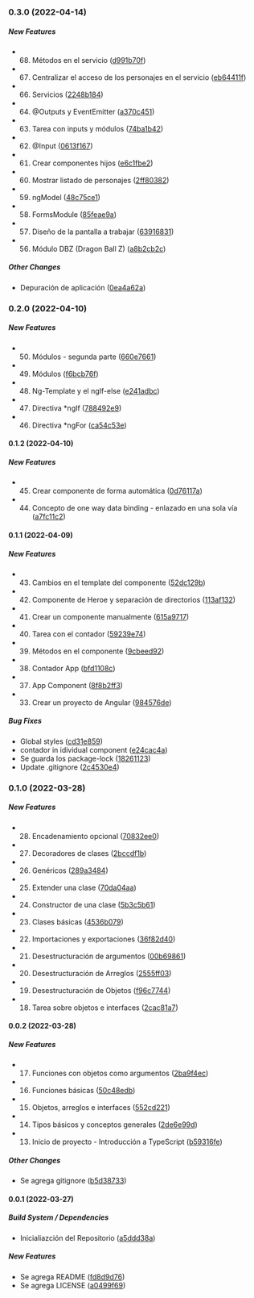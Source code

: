 ### 0.3.0 (2022-04-14)

##### New Features

* 68. Métodos en el servicio ([d991b70f](https://github.com/maurodviveros/course_Angular/commit/d991b70ff3f70c7833f0da6d0d72d38f5b8950b1))
* 67. Centralizar el acceso de los personajes en el servicio ([eb64411f](https://github.com/maurodviveros/course_Angular/commit/eb64411ffa25a5b0fcf08284b3a3c3e8a342d03a))
* 66. Servicios ([2248b184](https://github.com/maurodviveros/course_Angular/commit/2248b184e503cc292d7a564f52d0ad3ebac93ca2))
* 64. @Outputs y EventEmitter ([a370c451](https://github.com/maurodviveros/course_Angular/commit/a370c4512386c883c620d7c6f97276ca9850efbc))
* 63. Tarea con inputs y módulos ([74ba1b42](https://github.com/maurodviveros/course_Angular/commit/74ba1b423ee159ee8acc5ad9f68224e18f3806e0))
* 62. @Input ([0613f167](https://github.com/maurodviveros/course_Angular/commit/0613f167b68082c8a8baed1b113f41a04285976f))
* 61. Crear componentes hijos ([e6c1fbe2](https://github.com/maurodviveros/course_Angular/commit/e6c1fbe242d1b11983c5cd61528fa73b6636a71d))
* 60. Mostrar listado de personajes ([2ff80382](https://github.com/maurodviveros/course_Angular/commit/2ff80382f6147e170ce9af25d6b7a30589e8cb96))
* 59. ngModel ([48c75ce1](https://github.com/maurodviveros/course_Angular/commit/48c75ce183939e4028dde1b5730c3b55bcade6fc))
* 58. FormsModule ([85feae9a](https://github.com/maurodviveros/course_Angular/commit/85feae9a88d5e0ede82ad8cb7e2de0120306cdb8))
* 57. Diseño de la pantalla a trabajar ([63916831](https://github.com/maurodviveros/course_Angular/commit/63916831b882a1908cbf546b82f6717e7ae85b30))
* 56. Módulo DBZ (Dragon Ball Z) ([a8b2cb2c](https://github.com/maurodviveros/course_Angular/commit/a8b2cb2c22730a3aea8a51604c7fd0dfc78eafab))

##### Other Changes

*  Depuración de aplicación ([0ea4a62a](https://github.com/maurodviveros/course_Angular/commit/0ea4a62a5f4adee7d0f0c2ebf2b0eff0ddc3eb78))

### 0.2.0 (2022-04-10)

##### New Features

* 50. Módulos - segunda parte ([660e7661](https://github.com/maurodviveros/course_Angular/commit/660e76614e7dea3addd5ef80bc498bfaac8d18ba))
* 49. Módulos ([f6bcb76f](https://github.com/maurodviveros/course_Angular/commit/f6bcb76f3913b00459ff384b1366fe5800169afa))
* 48. Ng-Template y el ngIf-else ([e241adbc](https://github.com/maurodviveros/course_Angular/commit/e241adbca0d21655a6d61af2c6c188342a39ee8c))
* 47. Directiva *ngIf ([788492e9](https://github.com/maurodviveros/course_Angular/commit/788492e98835944f70dfcaf0a1cf9dd4c16abffa))
* 46. Directiva *ngFor ([ca54c53e](https://github.com/maurodviveros/course_Angular/commit/ca54c53e74ce074788e55d72cee68dff98777349))

#### 0.1.2 (2022-04-10)

##### New Features

* 45. Crear componente de forma automática ([0d76117a](https://github.com/maurodviveros/course_Angular/commit/0d76117a3770a53be72d5d491169ed7622960482))
* 44. Concepto de one way data binding - enlazado en una sola vía ([a7fc11c2](https://github.com/maurodviveros/course_Angular/commit/a7fc11c239905bd4a50647429911f666219367aa))

#### 0.1.1 (2022-04-09)

##### New Features

* 43. Cambios en el template del componente ([52dc129b](https://github.com/maurodviveros/course_Angular/commit/52dc129b85aa6ee36f571b87ac3cb0fbefee166a))
* 42. Componente de Heroe y separación de directorios ([113af132](https://github.com/maurodviveros/course_Angular/commit/113af13295c5a57c3714e1fdda2fe6c04063115e))
* 41. Crear un componente manualmente ([615a9717](https://github.com/maurodviveros/course_Angular/commit/615a9717c8e301ddc5696e9445eba34656fbc1e5))
* 40. Tarea con el contador ([59239e74](https://github.com/maurodviveros/course_Angular/commit/59239e74b843028d5c7658643aa9e31745efa4a7))
* 39. Métodos en el componente ([9cbeed92](https://github.com/maurodviveros/course_Angular/commit/9cbeed925418f15bcc6f152ac55411a093efe75c))
* 38. Contador App ([bfd1108c](https://github.com/maurodviveros/course_Angular/commit/bfd1108ce4393cfada2a2c2065597824a210f7d7))
* 37. App Component ([8f8b2ff3](https://github.com/maurodviveros/course_Angular/commit/8f8b2ff33aa3839ccf09ca22d29e35f899a69b85))
* 33. Crear un proyecto de Angular ([984576de](https://github.com/maurodviveros/course_Angular/commit/984576debeba8b3238f637a1da2aef22e8e90811))

##### Bug Fixes

*  Global styles ([cd31e859](https://github.com/maurodviveros/course_Angular/commit/cd31e8596b9943c6a7d0a2654a49aa1aad8c2cda))
* contador in idividual component ([e24cac4a](https://github.com/maurodviveros/course_Angular/commit/e24cac4af18f4413c61237dd9136465d24a8ab0c))
* Se guarda los package-lock ([18261123](https://github.com/maurodviveros/course_Angular/commit/1826112355fce25d3b97dff813dbfc01d239fdf6))
* Update .gitignore ([2c4530e4](https://github.com/maurodviveros/course_Angular/commit/2c4530e43d0a4050c743e5016699e61a65050a5d))

### 0.1.0 (2022-03-28)

##### New Features

* 28. Encadenamiento opcional ([70832ee0](https://github.com/maurodviveros/course_Angular/commit/70832ee00c3c1ec04494db779c47b21733163374))
* 27. Decoradores de clases ([2bccdf1b](https://github.com/maurodviveros/course_Angular/commit/2bccdf1b44e6f20b909a0c3a83cdb37d16f35f1d))
* 26. Genéricos ([289a3484](https://github.com/maurodviveros/course_Angular/commit/289a3484e3f7f3b766b5ffbab16a4142a4814a10))
* 25. Extender una clase ([70da04aa](https://github.com/maurodviveros/course_Angular/commit/70da04aaf42db71d573d595f916fe21927234fc0))
* 24. Constructor de una clase ([5b3c5b61](https://github.com/maurodviveros/course_Angular/commit/5b3c5b61af8128df9813dff8b2229ac7598772d9))
* 23. Clases básicas ([4536b079](https://github.com/maurodviveros/course_Angular/commit/4536b0797f3b7929fd41c7553e26398a310c6d18))
* 22. Importaciones y exportaciones ([36f82d40](https://github.com/maurodviveros/course_Angular/commit/36f82d402a3c5f47a85e701ab175f6eaebcef56e))
* 21. Desestructuración de argumentos ([00b69861](https://github.com/maurodviveros/course_Angular/commit/00b698611e3f025e69d74d2c07b75f4ca64a672b))
* 20. Desestructuración de Arreglos ([2555ff03](https://github.com/maurodviveros/course_Angular/commit/2555ff03f82a92d54129627936879aff44b732fe))
* 19. Desestructuración de Objetos ([f96c7744](https://github.com/maurodviveros/course_Angular/commit/f96c77442f123e2189ce4f45e381f6ffe750f639))
* 18. Tarea sobre objetos e interfaces ([2cac81a7](https://github.com/maurodviveros/course_Angular/commit/2cac81a721889c14447c4c0ad969dad2151f81f8))

#### 0.0.2 (2022-03-28)

##### New Features

* 17. Funciones con objetos como argumentos ([2ba9f4ec](https://github.com/maurodviveros/course_Angular/commit/2ba9f4ecbd4af02792f1d383cb8c89d2a19add62))
* 16. Funciones básicas ([50c48edb](https://github.com/maurodviveros/course_Angular/commit/50c48edb16c86fbf7c87595c77a7e5ba7e7ab81f))
* 15. Objetos, arreglos e interfaces ([552cd221](https://github.com/maurodviveros/course_Angular/commit/552cd221f70fb267dedd91bbbac8653b9bffbd33))
* 14. Tipos básicos y conceptos generales ([2de6e99d](https://github.com/maurodviveros/course_Angular/commit/2de6e99d278e33c8221ac12b553d34dfdac6b8ac))
* 13. Inicio de proyecto - Introducción a TypeScript ([b59316fe](https://github.com/maurodviveros/course_Angular/commit/b59316fe5511eaf2394f8298e80f617c632af3a4))

##### Other Changes

* Se agrega gitignore ([b5d38733](https://github.com/maurodviveros/course_Angular/commit/b5d38733ed077f6019b56c3e3bdd6b7efdc35659))

#### 0.0.1 (2022-03-27)

##### Build System / Dependencies

* Inicialiazción del Repositorio ([a5ddd38a](https://github.com/maurodviveros/course_Angular/commit/a5ddd38a2e08e50ba97343b4c78443366bfdc71d))

##### New Features

* Se agrega README ([fd8d9d76](https://github.com/maurodviveros/course_Angular/commit/fd8d9d76f0ce30ec36eee686a3454580905e6e2d))
* Se agrega LICENSE ([a0499f69](https://github.com/maurodviveros/course_Angular/commit/a0499f69b1ac86711e23e6fd73af402308dd52f5))

